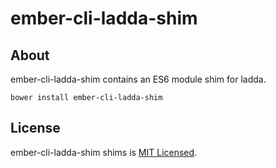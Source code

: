 ember-cli-ladda-shim
===========

About
-----

ember-cli-ladda-shim contains an ES6 module shim for ladda.

`bower install ember-cli-ladda-shim`


License
-------

ember-cli-ladda-shim shims is [MIT Licensed](https://github.com/stefanpenner/ember-cli-shims/blob/master/LICENSE.md).
